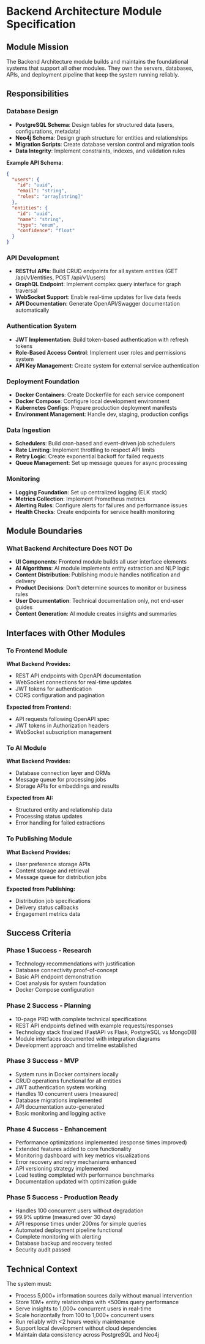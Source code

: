 # Backend Architecture Module Specification

## Module Mission

The Backend Architecture module builds and maintains the foundational systems that support all other modules. They own the servers, databases, APIs, and deployment pipeline that keep the system running reliably.

## Responsibilities

### Database Design
- **PostgreSQL Schema**: Design tables for structured data (users, configurations, metadata)
- **Neo4j Schema**: Design graph structure for entities and relationships
- **Migration Scripts**: Create database version control and migration tools
- **Data Integrity**: Implement constraints, indexes, and validation rules

**Example API Schema**:
```json
{
  "users": {
    "id": "uuid",
    "email": "string",
    "roles": "array[string]"
  },
  "entities": {
    "id": "uuid",
    "name": "string",
    "type": "enum",
    "confidence": "float"
  }
}
```

### API Development
- **RESTful APIs**: Build CRUD endpoints for all system entities (GET /api/v1/entities, POST /api/v1/users)
- **GraphQL Endpoint**: Implement complex query interface for graph traversal
- **WebSocket Support**: Enable real-time updates for live data feeds
- **API Documentation**: Generate OpenAPI/Swagger documentation automatically

### Authentication System
- **JWT Implementation**: Build token-based authentication with refresh tokens
- **Role-Based Access Control**: Implement user roles and permissions system
- **API Key Management**: Create system for external service authentication

### Deployment Foundation
- **Docker Containers**: Create Dockerfile for each service component
- **Docker Compose**: Configure local development environment
- **Kubernetes Configs**: Prepare production deployment manifests
- **Environment Management**: Handle dev, staging, production configs

### Data Ingestion
- **Schedulers**: Build cron-based and event-driven job schedulers
- **Rate Limiting**: Implement throttling to respect API limits
- **Retry Logic**: Create exponential backoff for failed requests
- **Queue Management**: Set up message queues for async processing

### Monitoring
- **Logging Foundation**: Set up centralized logging (ELK stack)
- **Metrics Collection**: Implement Prometheus metrics
- **Alerting Rules**: Configure alerts for failures and performance issues
- **Health Checks**: Create endpoints for service health monitoring

## Module Boundaries

### What Backend Architecture Does NOT Do

- **UI Components**: Frontend module builds all user interface elements
- **AI Algorithms**: AI module implements entity extraction and NLP logic
- **Content Distribution**: Publishing module handles notification and delivery
- **Product Decisions**: Don't determine sources to monitor or business rules
- **User Documentation**: Technical documentation only, not end-user guides
- **Content Generation**: AI module creates insights and summaries

## Interfaces with Other Modules

### To Frontend Module
**What Backend Provides:**
- REST API endpoints with OpenAPI documentation
- WebSocket connections for real-time updates
- JWT tokens for authentication
- CORS configuration and pagination

**Expected from Frontend:**
- API requests following OpenAPI spec
- JWT tokens in Authorization headers
- WebSocket subscription management

### To AI Module
**What Backend Provides:**
- Database connection layer and ORMs
- Message queue for processing jobs
- Storage APIs for embeddings and results

**Expected from AI:**
- Structured entity and relationship data
- Processing status updates
- Error handling for failed extractions

### To Publishing Module
**What Backend Provides:**
- User preference storage APIs
- Content storage and retrieval
- Message queue for distribution jobs

**Expected from Publishing:**
- Distribution job specifications
- Delivery status callbacks
- Engagement metrics data

## Success Criteria

### Phase 1 Success - Research
- Technology recommendations with justification
- Database connectivity proof-of-concept
- Basic API endpoint demonstration
- Cost analysis for system foundation
- Docker Compose configuration

### Phase 2 Success - Planning
- 10-page PRD with complete technical specifications
- REST API endpoints defined with example requests/responses
- Technology stack finalized (FastAPI vs Flask, PostgreSQL vs MongoDB)
- Module interfaces documented with integration diagrams
- Development approach and timeline established

### Phase 3 Success - MVP
- System runs in Docker containers locally
- CRUD operations functional for all entities
- JWT authentication system working
- Handles 10 concurrent users (measured)
- Database migrations implemented
- API documentation auto-generated
- Basic monitoring and logging active

### Phase 4 Success - Enhancement
- Performance optimizations implemented (response times improved)
- Extended features added to core functionality
- Monitoring dashboard with key metrics visualizations
- Error recovery and retry mechanisms enhanced
- API versioning strategy implemented
- Load testing completed with performance benchmarks
- Documentation updated with optimization guide

### Phase 5 Success - Production Ready
- Handles 100 concurrent users without degradation
- 99.9% uptime (measured over 30 days)
- API response times under 200ms for simple queries
- Automated deployment pipeline functional
- Complete monitoring with alerting
- Database backup and recovery tested
- Security audit passed

## Technical Context

The system must:
- Process 5,000+ information sources daily without manual intervention
- Store 10M+ entity relationships with <500ms query performance
- Serve insights to 1,000+ concurrent users in real-time
- Scale horizontally from 100 to 1,000+ concurrent users
- Run reliably with <2 hours weekly maintenance
- Support local development without cloud dependencies
- Maintain data consistency across PostgreSQL and Neo4j